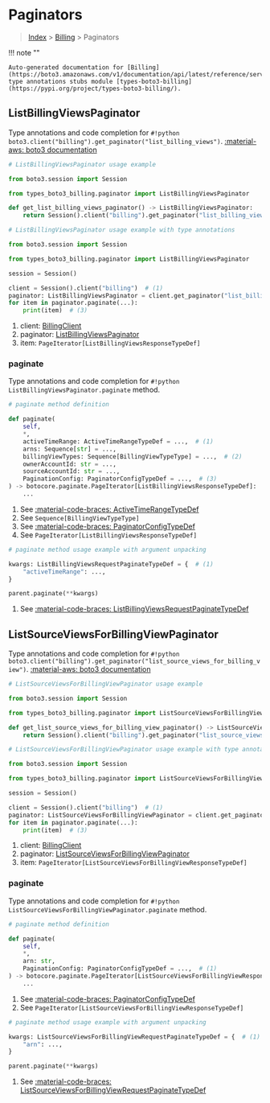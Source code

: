 # Paginators

> [Index](../README.md) > [Billing](./README.md) > Paginators

!!! note ""

    Auto-generated documentation for [Billing](https://boto3.amazonaws.com/v1/documentation/api/latest/reference/services/billing.html#billing)
    type annotations stubs module [types-boto3-billing](https://pypi.org/project/types-boto3-billing/).

## ListBillingViewsPaginator

Type annotations and code completion for `#!python boto3.client("billing").get_paginator("list_billing_views")`.
[:material-aws: boto3 documentation](https://boto3.amazonaws.com/v1/documentation/api/latest/reference/services/billing/paginator/ListBillingViews.html#Billing.Paginator.ListBillingViews)

```python
# ListBillingViewsPaginator usage example

from boto3.session import Session

from types_boto3_billing.paginator import ListBillingViewsPaginator

def get_list_billing_views_paginator() -> ListBillingViewsPaginator:
    return Session().client("billing").get_paginator("list_billing_views")
```

```python
# ListBillingViewsPaginator usage example with type annotations

from boto3.session import Session

from types_boto3_billing.paginator import ListBillingViewsPaginator

session = Session()

client = Session().client("billing")  # (1)
paginator: ListBillingViewsPaginator = client.get_paginator("list_billing_views")  # (2)
for item in paginator.paginate(...):
    print(item)  # (3)
```

1. client: [BillingClient](./client.md)
2. paginator: [ListBillingViewsPaginator](./paginators.md#listbillingviewspaginator)
3. item: `PageIterator[ListBillingViewsResponseTypeDef]`


### paginate

Type annotations and code completion for `#!python ListBillingViewsPaginator.paginate` method.

```python
# paginate method definition

def paginate(
    self,
    *,
    activeTimeRange: ActiveTimeRangeTypeDef = ...,  # (1)
    arns: Sequence[str] = ...,
    billingViewTypes: Sequence[BillingViewTypeType] = ...,  # (2)
    ownerAccountId: str = ...,
    sourceAccountId: str = ...,
    PaginationConfig: PaginatorConfigTypeDef = ...,  # (3)
) -> botocore.paginate.PageIterator[ListBillingViewsResponseTypeDef]:  # (4)
    ...
```

1. See [:material-code-braces: ActiveTimeRangeTypeDef](./type_defs.md#activetimerangetypedef)
2. See `Sequence[BillingViewTypeType]`
3. See [:material-code-braces: PaginatorConfigTypeDef](./type_defs.md#paginatorconfigtypedef)
4. See `PageIterator[ListBillingViewsResponseTypeDef]`


```python
# paginate method usage example with argument unpacking

kwargs: ListBillingViewsRequestPaginateTypeDef = {  # (1)
    "activeTimeRange": ...,
}

parent.paginate(**kwargs)
```

1. See [:material-code-braces: ListBillingViewsRequestPaginateTypeDef](./type_defs.md#listbillingviewsrequestpaginatetypedef)
## ListSourceViewsForBillingViewPaginator

Type annotations and code completion for `#!python boto3.client("billing").get_paginator("list_source_views_for_billing_view")`.
[:material-aws: boto3 documentation](https://boto3.amazonaws.com/v1/documentation/api/latest/reference/services/billing/paginator/ListSourceViewsForBillingView.html#Billing.Paginator.ListSourceViewsForBillingView)

```python
# ListSourceViewsForBillingViewPaginator usage example

from boto3.session import Session

from types_boto3_billing.paginator import ListSourceViewsForBillingViewPaginator

def get_list_source_views_for_billing_view_paginator() -> ListSourceViewsForBillingViewPaginator:
    return Session().client("billing").get_paginator("list_source_views_for_billing_view")
```

```python
# ListSourceViewsForBillingViewPaginator usage example with type annotations

from boto3.session import Session

from types_boto3_billing.paginator import ListSourceViewsForBillingViewPaginator

session = Session()

client = Session().client("billing")  # (1)
paginator: ListSourceViewsForBillingViewPaginator = client.get_paginator("list_source_views_for_billing_view")  # (2)
for item in paginator.paginate(...):
    print(item)  # (3)
```

1. client: [BillingClient](./client.md)
2. paginator: [ListSourceViewsForBillingViewPaginator](./paginators.md#listsourceviewsforbillingviewpaginator)
3. item: `PageIterator[ListSourceViewsForBillingViewResponseTypeDef]`


### paginate

Type annotations and code completion for `#!python ListSourceViewsForBillingViewPaginator.paginate` method.

```python
# paginate method definition

def paginate(
    self,
    *,
    arn: str,
    PaginationConfig: PaginatorConfigTypeDef = ...,  # (1)
) -> botocore.paginate.PageIterator[ListSourceViewsForBillingViewResponseTypeDef]:  # (2)
    ...
```

1. See [:material-code-braces: PaginatorConfigTypeDef](./type_defs.md#paginatorconfigtypedef)
2. See `PageIterator[ListSourceViewsForBillingViewResponseTypeDef]`


```python
# paginate method usage example with argument unpacking

kwargs: ListSourceViewsForBillingViewRequestPaginateTypeDef = {  # (1)
    "arn": ...,
}

parent.paginate(**kwargs)
```

1. See [:material-code-braces: ListSourceViewsForBillingViewRequestPaginateTypeDef](./type_defs.md#listsourceviewsforbillingviewrequestpaginatetypedef)

